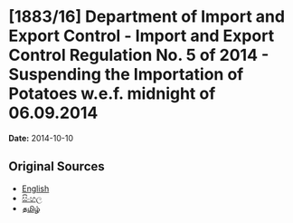 # [1883/16] Department of Import and Export Control - Import and Export Control Regulation No. 5 of 2014 - Suspending the Importation of Potatoes w.e.f. midnight of 06.09.2014

**Date:** 2014-10-10

## Original Sources

- [English](https://documents.gov.lk/view/extra-gazettes/2014/10/1883-16_E.pdf)
- [සිංහල](https://documents.gov.lk/view/extra-gazettes/2014/10/1883-16_S.pdf)
- [தமிழ்](https://documents.gov.lk/view/extra-gazettes/2014/10/1883-16_T.pdf)
